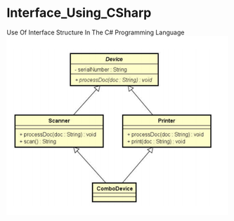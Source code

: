 # Interface_Using_CSharp
Use Of Interface Structure In The C# Programming Language
![UML-Interface](https://github.com/joomoraes/Interface_Using_CSharp/blob/master/fig_ex_funafim.png)
